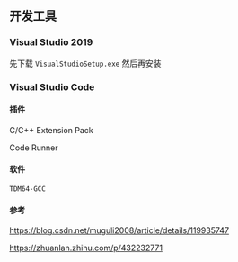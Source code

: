## 开发工具

### Visual Studio 2019

先下载 `VisualStudioSetup.exe` 然后再安装

### Visual Studio Code

#### 插件

C/C++ Extension Pack

Code Runner

#### 软件

`TDM64-GCC`

#### 参考

https://blog.csdn.net/muguli2008/article/details/119935747

https://zhuanlan.zhihu.com/p/432232771



